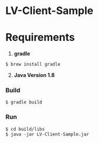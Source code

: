 # LV-Client-Sample

# Requirements
1. **gradle**
~~~
$ brew install gradle
~~~

2. **Java Version 1.8**


### Build
~~~
$ gradle build
~~~

### Run
~~~
$ cd build/libs
$ java -jar LV-Client-Sample.jar
~~~
